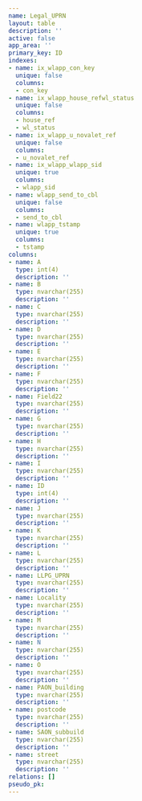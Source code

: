 ```yaml
---
name: Legal_UPRN
layout: table
description: ''
active: false
app_area: ''
primary_key: ID
indexes:
- name: ix_wlapp_con_key
  unique: false
  columns:
  - con_key
- name: ix_wlapp_house_refwl_status
  unique: false
  columns:
  - house_ref
  - wl_status
- name: ix_wlapp_u_novalet_ref
  unique: false
  columns:
  - u_novalet_ref
- name: ix_wlapp_wlapp_sid
  unique: true
  columns:
  - wlapp_sid
- name: wlapp_send_to_cbl
  unique: false
  columns:
  - send_to_cbl
- name: wlapp_tstamp
  unique: true
  columns:
  - tstamp
columns:
- name: A
  type: int(4)
  description: ''
- name: B
  type: nvarchar(255)
  description: ''
- name: C
  type: nvarchar(255)
  description: ''
- name: D
  type: nvarchar(255)
  description: ''
- name: E
  type: nvarchar(255)
  description: ''
- name: F
  type: nvarchar(255)
  description: ''
- name: Field22
  type: nvarchar(255)
  description: ''
- name: G
  type: nvarchar(255)
  description: ''
- name: H
  type: nvarchar(255)
  description: ''
- name: I
  type: nvarchar(255)
  description: ''
- name: ID
  type: int(4)
  description: ''
- name: J
  type: nvarchar(255)
  description: ''
- name: K
  type: nvarchar(255)
  description: ''
- name: L
  type: nvarchar(255)
  description: ''
- name: LLPG_UPRN
  type: nvarchar(255)
  description: ''
- name: Locality
  type: nvarchar(255)
  description: ''
- name: M
  type: nvarchar(255)
  description: ''
- name: N
  type: nvarchar(255)
  description: ''
- name: O
  type: nvarchar(255)
  description: ''
- name: PAON_building
  type: nvarchar(255)
  description: ''
- name: postcode
  type: nvarchar(255)
  description: ''
- name: SAON_subbuild
  type: nvarchar(255)
  description: ''
- name: street
  type: nvarchar(255)
  description: ''
relations: []
pseudo_pk: 
---
```


